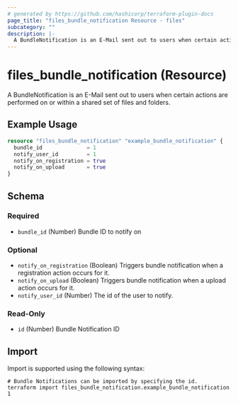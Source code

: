 ```yaml
---
# generated by https://github.com/hashicorp/terraform-plugin-docs
page_title: "files_bundle_notification Resource - files"
subcategory: ""
description: |-
  A BundleNotification is an E-Mail sent out to users when certain actions are performed on or within a shared set of files and folders.
---
```


# files_bundle_notification (Resource)

A BundleNotification is an E-Mail sent out to users when certain actions are performed on or within a shared set of files and folders.

## Example Usage

```terraform
resource "files_bundle_notification" "example_bundle_notification" {
  bundle_id              = 1
  notify_user_id         = 1
  notify_on_registration = true
  notify_on_upload       = true
}
```

<!-- schema generated by tfplugindocs -->
## Schema

### Required

- `bundle_id` (Number) Bundle ID to notify on

### Optional

- `notify_on_registration` (Boolean) Triggers bundle notification when a registration action occurs for it.
- `notify_on_upload` (Boolean) Triggers bundle notification when a upload action occurs for it.
- `notify_user_id` (Number) The id of the user to notify.

### Read-Only

- `id` (Number) Bundle Notification ID

## Import

Import is supported using the following syntax:

```shell
# Bundle Notifications can be imported by specifying the id.
terraform import files_bundle_notification.example_bundle_notification 1
```

